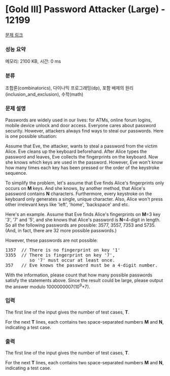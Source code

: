 # [Gold III] Password Attacker (Large) - 12199 

[문제 링크](https://www.acmicpc.net/problem/12199) 

### 성능 요약

메모리: 2100 KB, 시간: 0 ms

### 분류

조합론(combinatorics), 다이나믹 프로그래밍(dp), 포함 배제의 원리(inclusion_and_exclusion), 수학(math)

### 문제 설명

<p>Passwords are widely used in our lives: for ATMs, online forum logins, mobile device unlock and door access. Everyone cares about password security. However, attackers always find ways to steal our passwords. Here is one possible situation:</p>

<p>Assume that Eve, the attacker, wants to steal a password from the victim Alice. Eve cleans up the keyboard beforehand. After Alice types the password and leaves, Eve collects the fingerprints on the keyboard. Now she knows which keys are used in the password. However, Eve won't know how many times each key has been pressed or the order of the keystroke sequence.</p>

<p>To simplify the problem, let's assume that Eve finds Alice's fingerprints only occurs on <b>M</b> keys. And she knows, by another method, that Alice's password contains <b>N</b> characters. Furthermore, every keystroke on the keyboard only generates a single, unique character. Also, Alice won't press other irrelevant keys like 'left', 'home', 'backspace' and etc.</p>

<p>Here's an example. Assume that Eve finds Alice's fingerprints on <b>M</b>=3 key '3', '7' and '5', and she knows that Alice's password is <b>N</b>=4-digit in length. So all the following passwords are possible: 3577, 3557, 7353 and 5735. (And, in fact, there are 32 more possible passwords.)</p>

<p>However, these passwords are not possible:</p>

<pre>1357  // There is no fingerprint on key '1'
3355  // There is fingerprint on key '7',
         so '7' must occur at least once.
357   // Eve knows the password must be a 4-digit number.
</pre>

<p>With the information, please count that how many possible passwords satisfy the statements above. Since the result could be large, please output the answer modulo 1000000007(10<sup>9</sup>+7).</p>

### 입력 

 <p>The first line of the input gives the number of test cases, <b>T</b>.</p>

<p>For the next <b>T</b> lines, each contains two space-separated numbers <b>M</b> and <b>N</b>, indicating a test case.</p>

### 출력 

 <p>The first line of the input gives the number of test cases, <b>T</b>.</p>

<p>For the next <b>T</b> lines, each contains two space-separated numbers <b>M</b> and <b>N</b>, indicating a test case.</p>


